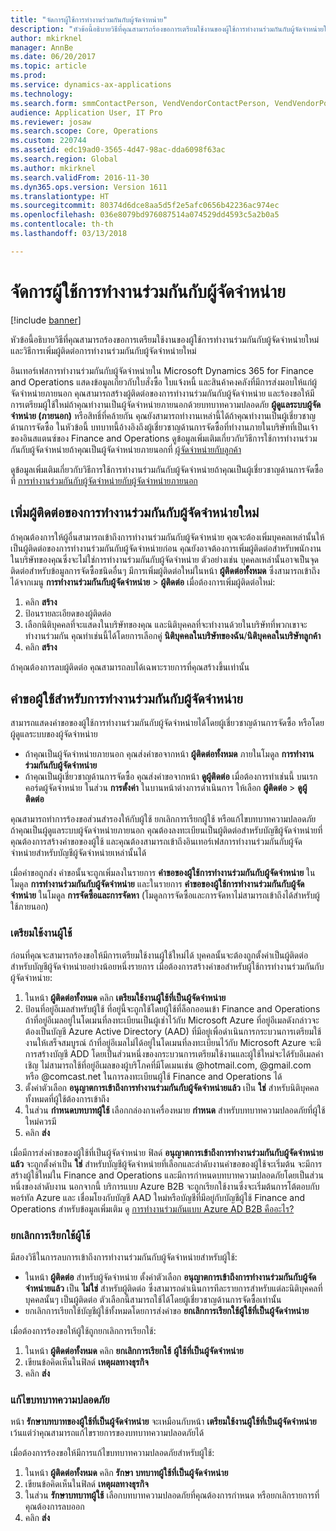 ```yaml
---
title: "จัดการผู้ใช้การทำงานร่วมกันกับผู้จัดจำหน่าย"
description: "หัวข้อนี้อธิบายวิธีที่คุณสามารถร้องขอการเตรียมใช้งานของผู้ใช้การทำงานร่วมกันกับผู้จัดจำหน่ายใหม่ และวิธีการเพิ่มผู้ติดต่อการทำงานร่วมกันกับผู้จัดจำหน่ายใหม่"
author: mkirknel
manager: AnnBe
ms.date: 06/20/2017
ms.topic: article
ms.prod: 
ms.service: dynamics-ax-applications
ms.technology: 
ms.search.form: smmContactPerson, VendVendorContactPerson, VendVendorPortalUser
audience: Application User, IT Pro
ms.reviewer: josaw
ms.search.scope: Core, Operations
ms.custom: 220744
ms.assetid: edc19ad0-3565-4d47-98ac-dda6098f63ac
ms.search.region: Global
ms.author: mkirknel
ms.search.validFrom: 2016-11-30
ms.dyn365.ops.version: Version 1611
ms.translationtype: HT
ms.sourcegitcommit: 80374d6dce8aa5d5f2e5afc0656b42236ac974ec
ms.openlocfilehash: 036e8079bd976087514a074529dd4593c5a2b0a5
ms.contentlocale: th-th
ms.lasthandoff: 03/13/2018

---
```


# <a name="manage-vendor-collaboration-users"></a>จัดการผู้ใช้การทำงานร่วมกันกับผู้จัดจำหน่าย

[!include [banner](../includes/banner.md)]

หัวข้อนี้อธิบายวิธีที่คุณสามารถร้องขอการเตรียมใช้งานของผู้ใช้การทำงานร่วมกันกับผู้จัดจำหน่ายใหม่ และวิธีการเพิ่มผู้ติดต่อการทำงานร่วมกันกับผู้จัดจำหน่ายใหม่ 

อินเทอร์เฟสการทำงานร่วมกันกับผู้จัดจำหน่ายใน Microsoft Dynamics 365 for Finance and Operations แสดงข้อมูลเกี่ยวกับใบสั่งซื้อ ใบแจ้งหนี้ และสินค้าคงคลังที่มีการส่งมอบให้แก่ผู้จัดจำหน่ายภายนอก คุณสามารถสร้างผู้ติดต่อของการทำงานร่วมกันกับผู้จัดจำหน่าย และร้องขอให้มีการเตรียมผู้ใช้ใหม่ถ้าคุณทำงานเป็นผู้จัดจำหน่ายภายนอกด้วยบทบาทความปลอดภัย **ผู้ดูแลระบบผู้จัดจำหน่าย (ภายนอก)** หรือสิทธิ์ที่คล้ายกัน คุณยังสามารถทำงานเหล่านี้ได้ถ้าคุณทำงานเป็นผู้เชี่ยวชาญด้านการจัดซื้อ ในหัวข้อนี้ บทบาทนี้อ้างอิงถึงผู้เชี่ยวชาญด้านการจัดซื้อที่ทำงานภายในบริษัทที่เป็นเจ้าของอินสแตนซ์ของ Finance and Operations ดูข้อมูลเพิ่มเติมเกี่ยวกับวิธีการใช้การทำงานร่วมกันกับผู้จัดจำหน่ายถ้าคุณเป็นผู้จัดจำหน่ายภายนอกที่ [ผู้จัดจำหน่ายกับลูกค้า](vendor-collaboration-work-customers-dynamics-365-operations.md)  

ดูข้อมูลเพิ่มเติมเกี่ยวกับวิธีการใช้การทำงานร่วมกันกับผู้จัดจำหน่ายถ้าคุณเป็นผู้เชี่ยวชาญด้านการจัดซื้อที่ [การทำงานร่วมกันกับผู้จัดจำหน่ายกับผู้จัดจำหน่ายภายนอก](vendor-collaboration-work-external-vendors.md)

## <a name="add-new-vendor-collaboration-contacts"></a>เพิ่มผู้ติดต่อของการทำงานร่วมกันกับผู้จัดจำหน่ายใหม่
ถ้าคุณต้องการให้ผู้อื่นสามารถเข้าถึงการทำงานร่วมกันกับผู้จัดจำหน่าย คุณจะต้องเพิ่มบุคคลเหล่านั้นให้เป็นผู้ติดต่อของการทำงานร่วมกันกับผู้จัดจำหน่ายก่อน คุณยังอาจต้องการเพิ่มผู้ติดต่อสำหรับพนักงานในบริษัทของคุณซึ่งจะไม่ใช่การทำงานร่วมกันกับผู้จัดจำหน่าย ตัวอย่างเช่น บุคคลเหล่านั้นอาจเป็นจุดติดต่อสำหรับข้อมูลการจัดซื้อชนิดอื่นๆ มีการเพิ่มผู้ติดต่อใหม่ในหน้า **ผู้ติดต่อทั้งหมด** ซึ่งสามารถเข้าถึงได้จากเมนู **การทำงานร่วมกันกับผู้จัดจำหน่าย** &gt; **ผู้ติดต่อ** เมื่อต้องการเพิ่มผู้ติดต่อใหม่:

1.  คลิก **สร้าง**
2.  ป้อนรายละเอียดของผู้ติดต่อ
3.  เลือกนิติบุคคลที่จะแสดงในบริษัทของคุณ และนิติบุคคลที่จะทำงานด้วยในบริษัทที่พวกเขาจะทำงานร่วมกัน คุณทำเช่นนี้ได้โดยการเลือกคู่ **นิติบุคคลในบริษัทของฉัน**/**นิติบุคคลในบริษัทลูกค้า**
4.  คลิก **สร้าง**

ถ้าคุณต้องการลบผู้ติดต่อ คุณสามารถลบได้เฉพาะรายการที่คุณสร้างขึ้นเท่านั้น

## <a name="vendor-collaboration-user-requests"></a>คำขอผู้ใช้สำหรับการทำงานร่วมกันกับผู้จัดจำหน่าย
สามารถแสดงคำขอของผู้ใช้การทำงานร่วมกันกับผู้จัดจำหน่ายได้โดยผู้เชี่ยวชาญด้านการจัดซื้อ หรือโดยผู้ดูแลระบบของผู้จัดจำหน่าย

-   ถ้าคุณเป็นผู้จัดจำหน่ายภายนอก คุณส่งคำขอจากหน้า **ผู้ติดต่อทั้งหมด** ภายในโมดูล **การทำงานร่วมกันกับผู้จัดจำหน่าย**
-   ถ้าคุณเป็นผู้เชี่ยวชาญด้านการจัดซื้อ คุณส่งคำขอจากหน้า **ดูผู้ติดต่อ** เมื่อต้องการทำเช่นนี้ บนเรกคอร์ดผู้จัดจำหน่าย ในส่วน **การตั้งค่า** ในบานหน้าต่างการดำเนินการ ให้เลือก **ผู้ติดต่อ** &gt; **ดูผู้ติดต่อ**

คุณสามารถทำการร้องขอส่วนสำรองให้กับผู้ใช้ ยกเลิกการเรียกผู้ใช้ หรือแก้ไขบทบาทความปลอดภัย ถ้าคุณเป็นผู้ดูแลระบบผู้จัดจำหน่ายภายนอก คุณต้องลงทะเบียนเป็นผู้ติดต่อสำหรับบัญชีผู้จัดจำหน่ายที่คุณต้องการสร้างคำขอของผู้ใช้ และคุณต้องสามารถเข้าถึงอินเทอร์เฟสการทำงานร่วมกันกับผู้จัดจำหน่ายสำหรับบัญชีผู้จัดจำหน่ายเหล่านั้นได้  

เมื่อคำขอถูกส่ง คำขอนั้นจะถูกเพิ่มลงในรายการ **คำขอของผู้ใช้การทำงานร่วมกันกับผู้จัดจำหน่าย** ในโมดูล **การทำงานร่วมกันกับผู้จัดจำหน่าย** และในรายการ **คำขอของผู้ใช้การทำงานร่วมกันกับผู้จัดจำหน่าย** ในโมดูล **การจัดซื้อและการจัดหา** (โมดูลการจัดซื้อและการจัดหาไม่สามารถเข้าถึงได้สำหรับผู้ใช้ภายนอก)

### <a name="provision-a-user"></a>เตรียมใช้งานผู้ใช้

ก่อนที่คุณจะสามารถร้องขอให้มีการเตรียมใช้งานผู้ใช้ใหม่ได้ บุคคลนั้นจะต้องถูกตั้งค่าเป็นผู้ติดต่อสำหรับบัญชีผู้จัดจำหน่ายอย่างน้อยหนึ่งรายการ เมื่อต้องการสร้างคำขอสำหรับผู้ใช้การทำงานร่วมกันกับผู้จัดจำหน่าย:

1. ในหน้า **ผู้ติดต่อทั้งหมด** คลิก **เตรียมใช้งานผู้ใช้ที่เป็นผู้จัดจำหน่าย**
2. ป้อนที่อยู่อีเมลสำหรับผู้ใช้ ที่อยู่นี้จะถูกใช้โดยผู้ใช้ที่ล็อกออนเข้า Finance and Operations ถ้าที่อยู่อีเมลอยู่ในโดเมนที่ลงทะเบียนเป็นผู้เช่าไว้กับ Microsoft Azure ที่อยู่อีเมลดังกล่าวจะต้องเป็นบัญชี Azure Active Directory (AAD) ที่มีอยู่เพื่อดำเนินการกระบวนการเตรียมใช้งานให้เสร็จสมบูรณ์ ถ้าที่อยู่อีเมลไม่ได้อยู่ในโดเมนที่ลงทะเบียนไว้กับ Microsoft Azure จะมีการสร้างบัญชี ADD โดยเป็นส่วนหนึ่งของกระบวนการเตรียมใช้งานและผู้ใช้ใหม่จะได้รับอีเมลคำเชิญ ไม่สามารถใช้ที่อยู่อีเมลของผู้บริโภคที่มีโดเมนเช่น @hotmail.com, @gmail.com หรือ @comcast.net ในการลงทะเบียนผู้ใช้ Finance and Operations ได้
3. ตั้งค่าตัวเลือก **อนุญาตการเข้าถึงการทำงานร่วมกันกับผู้จัดจำหน่ายแล้ว** เป็น **ใช่** สำหรับนิติบุคคลทั้งหมดที่ผู้ใช้ต้องการเข้าถึง
4. ในส่วน **กำหนดบทบาทผู้ใช้** เลือกกล่องกาเครื่องหมาย **กำหนด** สำหรับบทบาทความปลอดภัยที่ผู้ใช้ใหม่ควรมี
5. คลิก **ส่ง**

เมื่อมีการส่งคำขอของผู้ใช้ที่เป็นผู้จัดจำหน่าย ฟิลด์ **อนุญาตการเข้าถึงการทำงานร่วมกันกับผู้จัดจำหน่ายแล้ว** จะถูกตั้งค่าเป็น **ใช่** สำหรับบัญชีผู้จัดจำหน่ายที่เลือกและลำดับงานคำขอของผู้ใช้จะเริ่มต้น จะมีการสร้างผู้ใช้ใหม่ใน Finance and Operations และมีการกำหนดบทบาทความปลอดภัยโดยเป็นส่วนหนึ่งของลำดับงาน นอกจากนี้ บริการแบบ Azure B2B จะถูกเรียกใช้งานซึ่งจะเริ่มต้นการโต้ตอบกับพอร์ทัล Azure และ เชื่อมโยงกับบัญชี AAD ใหม่หรือบัญชีที่มีอยู่กับบัญชีผู้ใช้ Finance and Operations สำหรับข้อมูลเพิ่มเติม ดู [การทำงานร่วมกันแบบ Azure AD B2B คืออะไร?](https://docs.microsoft.com/en-us/azure/active-directory/active-directory-b2b-what-is-azure-ad-b2b)

### <a name="inactivate-a-user"></a>ยกเลิกการเรียกใช้ผู้ใช้

มีสองวิธีในการลบการเข้าถึงการทำงานร่วมกันกับผู้จัดจำหน่ายสำหรับผู้ใช้:

-   ในหน้า **ผู้ติดต่อ** สำหรับผู้จัดจำหน่าย ตั้งค่าตัวเลือก **อนุญาตการเข้าถึงการทำงานร่วมกันกับผู้จัดจำหน่ายแล้ว** เป็น **ไม่ใช่** สำหรับผู้ติดต่อ ซึ่งสามารถดำเนินการทีละรายการสำหรับแต่ละนิติบุคคลที่บุคคลนั้นๆ เป็นผู้ติดต่อ ตัวเลือกนี้สามารถใช้ได้โดยผู้เชี่ยวชาญด้านการจัดซื้อเท่านั้น
-   ยกเลิกการเรียกใช้บัญชีผู้ใช้ทั้งหมดโดยการส่งคำขอ **ยกเลิกการเรียกใช้ผู้ใช้ที่เป็นผู้จัดจำหน่าย**

เมื่อต้องการร้องขอให้ผู้ใช้ถูกยกเลิกการเรียกใช้:

1.  ในหน้า **ผู้ติดต่อทั้งหมด** คลิก **ยกเลิกการเรียกใช้** **ผู้ใช้ที่เป็นผู้จัดจำหน่าย**
2.  เขียนข้อคิดเห็นในฟิลด์ **เหตุผลทางธุรกิจ**
3.  คลิก **ส่ง**

### <a name="modify-security-roles"></a>แก้ไขบทบาทความปลอดภัย

หน้า **รักษาบทบาทของผู้ใช้ที่เป็นผู้จัดจำหน่าย** จะเหมือนกับหน้า **เตรียมใช้งานผู้ใช้ที่เป็นผู้จัดจำหน่าย** เว้นแต่ว่าคุณสามารถแก้ไขรายการของบทบาทความปลอดภัยได้  

เมื่อต้องการร้องขอให้มีการแก้ไขบทบาทความปลอดภัยสำหรับผู้ใช้:

1.  ในหน้า **ผู้ติดต่อทั้งหมด** คลิก **รักษา** **บทบาทผู้ใช้ที่เป็นผู้จัดจำหน่าย**
2.  เขียนข้อคิดเห็นในฟิลด์ **เหตุผลทางธุรกิจ**
3.  ในส่วน **รักษาบทบาทผู้ใช้** เลือกบทบาทความปลอดภัยที่คุณต้องการกำหนด หรือยกเลิกรายการที่คุณต้องการลบออก
4.  คลิก **ส่ง**






